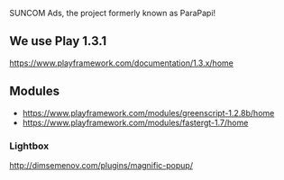 SUNCOM Ads, the project formerly known as ParaPapi!

## We use Play 1.3.1
https://www.playframework.com/documentation/1.3.x/home

## Modules
* https://www.playframework.com/modules/greenscript-1.2.8b/home
* https://www.playframework.com/modules/fastergt-1.7/home

### Lightbox
http://dimsemenov.com/plugins/magnific-popup/